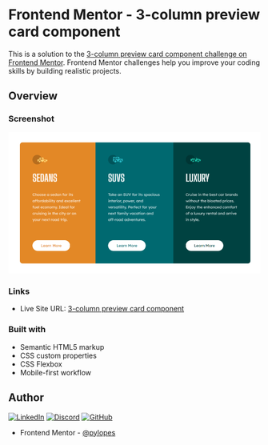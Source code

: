 # Frontend Mentor - 3-column preview card component

This is a solution to the [3-column preview card component challenge on Frontend Mentor](https://www.frontendmentor.io/challenges/3column-preview-card-component-pH92eAR2-). Frontend Mentor challenges help you improve your coding skills by building realistic projects.

## Overview

### Screenshot

![](./screenshot.png)

### Links

- Live Site URL: [3-column preview card component](https://pylopes.github.io/3-column-preview-card-component-main/)

### Built with

- Semantic HTML5 markup
- CSS custom properties
- CSS Flexbox
- Mobile-first workflow

## Author

[![LinkedIn](https://img.shields.io/badge/LinkedIn-0077B5?style=for-the-badge&logo=linkedin&logoColor=white)](https://www.linkedin.com/in/pylopes/)
[![Discord](https://img.shields.io/badge/Discord-7289DA?style=for-the-badge&logo=discord&logoColor=white)](https://discord.com/channels/@pylopes/)
[![GitHub](https://img.shields.io/badge/GitHub-100000?style=for-the-badge&logo=github&logoColor=white)](https://github.com/pylopes)

- Frontend Mentor - [@pylopes](https://www.frontendmentor.io/profile/pylopes)
